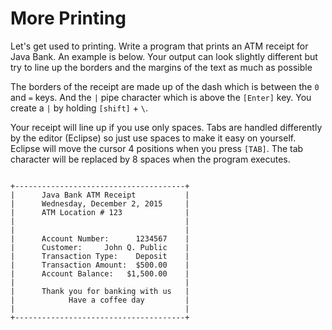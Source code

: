 # More Printing

Let's get used to printing. Write a program that prints an ATM receipt for Java Bank. An example is below. Your output can look slightly different but try to line up the borders and the margins of the text as much as possible

The borders of the receipt are made up of the dash which is between the `0` and `=` keys. And the `|` pipe character which is above the `[Enter]` key. You create a `|` by holding `[shift]` + `\`.

Your receipt will line up if you use only spaces. Tabs are handled differently by the editor \(Eclipse\) so just use spaces to make it easy on yourself. Eclipse will move the cursor 4 positions when you press `[TAB]`. The tab character will be replaced by 8 spaces when the program executes.

```text

+--------------------------------------+
|      Java Bank ATM Receipt           |
|      Wednesday, December 2, 2015     |
|      ATM Location # 123              |
|                                      |
|                                      |
|      Account Number:      1234567    |
|      Customer:     John Q. Public    |
|      Transaction Type:    Deposit    |
|      Transaction Amount:  $500.00    |
|      Account Balance:   $1,500.00    |
|                                      |
|      Thank you for banking with us   |
|            Have a coffee day         |
|                                      |
+--------------------------------------+
```

